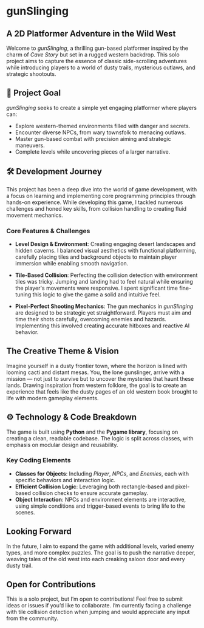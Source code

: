 
# **gunSlinging**

## **A 2D Platformer Adventure in the Wild West**

Welcome to *gunSlinging*, a thrilling gun-based platformer inspired by the charm of *Cave Story* but set in a rugged western backdrop. This solo project aims to capture the essence of classic side-scrolling adventures while introducing players to a world of dusty trails, mysterious outlaws, and strategic shootouts.

## 🎯 **Project Goal**

*gunSlinging* seeks to create a simple yet engaging platformer where players can:

- Explore western-themed environments filled with danger and secrets.
- Encounter diverse NPCs, from wary townsfolk to menacing outlaws.
- Master gun-based combat with precision aiming and strategic maneuvers.
- Complete levels while uncovering pieces of a larger narrative.

## 🛠 **Development Journey**

This project has been a deep dive into the world of game development, with a focus on learning and implementing core programming principles through hands-on experience. While developing this game, I tackled numerous challenges and honed key skills, from collision handling to creating fluid movement mechanics.

### **Core Features & Challenges**

- **Level Design & Environment**: Creating engaging desert landscapes and hidden caverns. I balanced visual aesthetics with functional platforming, carefully placing tiles and background objects to maintain player immersion while enabling smooth navigation.

- **Tile-Based Collision**: Perfecting the collision detection with environment tiles was tricky. Jumping and landing had to feel natural while ensuring the player's movements were responsive. I spent significant time fine-tuning this logic to give the game a solid and intuitive feel.

- **Pixel-Perfect Shooting Mechanics**: The gun mechanics in *gunSlinging* are designed to be strategic yet straightforward. Players must aim and time their shots carefully, overcoming enemies and hazards. Implementing this involved creating accurate hitboxes and reactive AI behavior.

## **The Creative Theme & Vision**

Imagine yourself in a dusty frontier town, where the horizon is lined with looming cacti and distant mesas. You, the lone gunslinger, arrive with a mission — not just to survive but to uncover the mysteries that haunt these lands. Drawing inspiration from western folklore, the goal is to create an experience that feels like the dusty pages of an old western book brought to life with modern gameplay elements.

## ⚙️ **Technology & Code Breakdown**

The game is built using **Python** and the **Pygame library**, focusing on creating a clean, readable codebase. The logic is split across classes, with emphasis on modular design and reusability.

### **Key Coding Elements**

- **Classes for Objects**: Including *Player*, *NPCs*, and *Enemies*, each with specific behaviors and interaction logic.
- **Efficient Collision Logic**: Leveraging both rectangle-based and pixel-based collision checks to ensure accurate gameplay.
- **Object Interaction**: NPCs and environment elements are interactive, using simple conditions and trigger-based events to bring life to the scenes.

## **Looking Forward**

In the future, I aim to expand the game with additional levels, varied enemy types, and more complex puzzles. The goal is to push the narrative deeper, weaving tales of the old west into each creaking saloon door and every dusty trail.

## **Open for Contributions**

This is a solo project, but I’m open to contributions! Feel free to submit ideas or issues if you’d like to collaborate. I’m currently facing a challenge with tile collision detection when jumping and would appreciate any input from the community.

